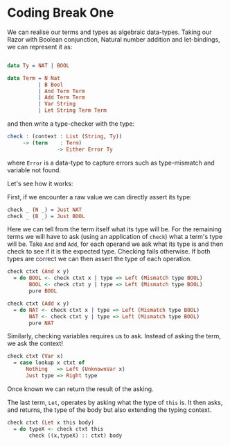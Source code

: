 # Coding Break One

We can realise our terms and types as algebraic data-types.
Taking our Razor with Boolean conjunction, Natural number addition and let-bindings, we can represent it as:

```idris

data Ty = NAT | BOOL

data Term = N Nat
          | B Bool
          | And Term Term
          | Add Term Term
          | Var String
          | Let String Term Term
```

and then write a type-checker with the type:

```idris
check : (context : List (String, Ty))
     -> (term    : Term)
                -> Either Error Ty
```

where `Error` is a data-type to capture errors such as type-mismatch and variable not found.

Let's see how it works:

First, if we encounter a raw value we can directly assert its type:

```idris
check _ (N _) = Just NAT
check _ (B _) = Just BOOL
```

Here we can tell from the term itself what its type will be.
For the remaining terms we will have to ask (using an application of `check`) what a term's type will be.
Take `And` and `Add`, for each operand we ask what its type is and then check to see if it is the expected type.
Checking fails otherwise.
If both types are correct we can then assert the type of each operation.

```idris
check ctxt (And x y)
  = do BOOL <- check ctxt x | type => Left (Mismatch type BOOL)
       BOOL <- check ctxt y | type => Left (Mismatch type BOOL)
       pure BOOL

check ctxt (Add x y)
  = do NAT <- check ctxt x | type => Left (Mismatch type BOOL)
       NAT <- check ctxt y | type => Left (Mismatch type BOOL)
       pure NAT
```

Similarly, checking variables requires us to ask.
Instead of asking the term, we ask the context!

```idris
check ctxt (Var x)
  = case lookup x ctxt of
      Nothing   => Left (UnknownVar x)
      Just type => Right type
```

Once known we can return the result of the asking.

The last term, `Let`, operates by asking what the type of `this` is.
It then asks, and returns, the type of the body but also extending the typing context.

```idris
check ctxt (Let x this body)
  = do typeX <- check ctxt this
       check ((x,typeX) :: ctxt) body
```
